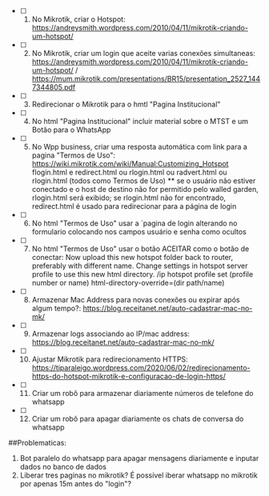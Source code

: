 - [ ] 1) No Mikrotik, criar o Hotspot: https://andreysmith.wordpress.com/2010/04/11/mikrotik-criando-um-hotspot/

- [ ] 2) No Mikrotik, criar um login que aceite varias conexões simultaneas: https://andreysmith.wordpress.com/2010/04/11/mikrotik-criando-um-hotspot/   /  https://mum.mikrotik.com/presentations/BR15/presentation_2527_1447344805.pdf

- [ ] 3) Redirecionar o Mikrotik para o hmtl "Pagina Institucional"

- [ ] 4) No html "Pagina Institucional" incluir material sobre o MTST e um Botão para o WhatsApp

- [ ] 5) No Wpp business, criar uma resposta automática com link para a pagina "Termos de Uso": https://wiki.mikrotik.com/wiki/Manual:Customizing_Hotspot 
              flogin.html e redirect.html ou rlogin.html ou radvert.html ou rlogin.html (todos como Termos de Uso)
              **
se o usuário não estiver conectado e o host de destino não for permitido pelo walled garden, rlogin.html será exibido; se rlogin.html não for encontrado, redirect.html é usado para redirecionar para a página de login

- [ ] 6) No html "Termos de Uso" usar a ´pagina de login alterando no formulario colocando nos campos usuário e senha como ocultos

- [ ] 7) No html "Termos de Uso" usar o botão ACEITAR como o botão de conectar:
Now upload this new hotspot folder back to router, preferably with different name.
Change settings in hotspot server profile to use this new html directory.
/ip hotspot profile set (profile number or name) html-directory-override=(dir path/name)

- [ ] 8) Armazenar Mac Address para novas conexões ou expirar após algum tempo?: https://blog.receitanet.net/auto-cadastrar-mac-no-mk/

- [ ] 9) Armazenar logs associando ao IP/mac address: https://blog.receitanet.net/auto-cadastrar-mac-no-mk/

- [ ] 10) Ajustar Mikrotik para redirecionamento HTTPS: https://tiparaleigo.wordpress.com/2020/06/02/redirecionamento-https-do-hotspot-mikrotik-e-configuracao-de-login-https/

- [ ] 11) Criar um robô para armazenar diariamente números de telefone do whatsapp

- [ ] 12) Criar um robô para apagar diariamente os chats de conversa do whatsapp


##Problematicas:
1) Bot paralelo do whatsapp para apagar mensagens diariamente e inputar dados no banco de dados
2) Liberar tres paginas no mikrotik? É possível iberar whatsapp no mikrotik por apenas 15m antes do "login"? 
